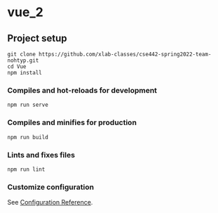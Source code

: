 # vue_2

## Project setup
```
git clone https://github.com/xlab-classes/cse442-spring2022-team-nohtyp.git
cd Vue
npm install
```

### Compiles and hot-reloads for development
```
npm run serve
```

### Compiles and minifies for production
```
npm run build
```

### Lints and fixes files
```
npm run lint
```

### Customize configuration
See [Configuration Reference](https://cli.vuejs.org/config/).
